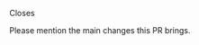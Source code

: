 Closes <!-- If it is related to an open issue, please link the issue here. -->

Please mention the main changes this PR brings.

